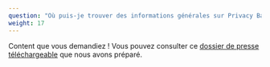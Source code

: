 ```yaml
---
question: "Où puis-je trouver des informations générales sur Privacy Badger que je peux utiliser pour un article que je suis en train d'écrire ?"
weight: 17
---
```


Content que vous demandiez ! Vous pouvez consulter ce [dossier de presse téléchargeable](/files/pb_journalist_1_pager.pdf) que nous avons préparé.
